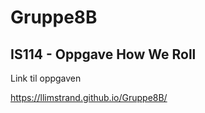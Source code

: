# Gruppe8B
<body>
  <h2>IS114 - Oppgave How We Roll</h2>
</body>

Link til oppgaven

https://llimstrand.github.io/Gruppe8B/
